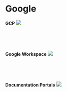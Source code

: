 # Google

**GCP**
![](GCP_[10fps_small].gif)

<br>
<br>
<br>

**Google Workspace**
![](WS_2_[10fps].gif)

<br>
<br>
<br>

**Documentation Portals**
![](Unu_[10fps].gif)

